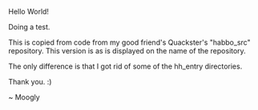 Hello World!

Doing a test.

This is copied from code from my good friend's Quackster's "habbo_src" repository. This version is as is displayed on the name of the repository.

The only difference is that I got rid of some of the hh_entry directories.

Thank you. :)

~ Moogly
